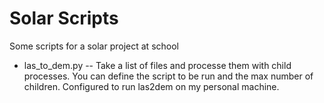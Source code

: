 Solar Scripts
=============

Some scripts for a solar project at school

* las_to_dem.py -- Take a list of files and processe them with child processes. You can define the script to be run and the max number of children. Configured to run las2dem on my personal machine. 
